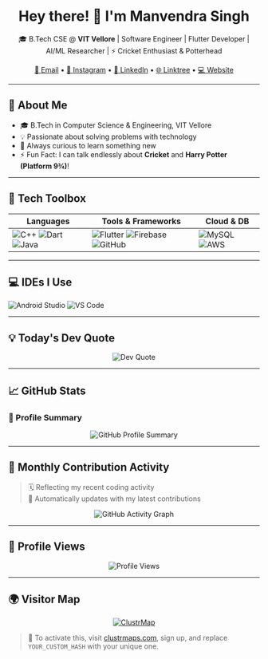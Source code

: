 <h1 align="center">Hey there! 👋 I'm Manvendra Singh</h1>

<p align="center">
  🎓 B.Tech CSE @ <strong>VIT Vellore</strong> | Software Engineer | Flutter Developer | AI/ML Researcher | ⚡ Cricket Enthusiast & Potterhead
</p>

<p align="center">
  <a href="mailto:m.s.jaunpur@gmail.com">📧 Email</a> •
  <a href="https://instagram.com/manvendrasingh09">📸 Instagram</a> •
  <a href="https://linkedin.com/in/manvendrasingh09">💼 LinkedIn</a> •
  <a href="https://linktr.ee/manvendrasingh09">🌐 Linktree</a> •
  <a href="https://manvendrasingh.dev">💻 Website</a>
</p>

---

## 🚀 About Me

- 🎓 B.Tech in Computer Science & Engineering, VIT Vellore  
- 💡 Passionate about solving problems with technology  
- 🧠 Always curious to learn something new  
- ⚡ Fun Fact: I can talk endlessly about **Cricket** and **Harry Potter (Platform 9¾)**!

---

## 🧰 Tech Toolbox

| Languages | Tools & Frameworks | Cloud & DB |
|----------|-------------------|------------|
| ![C++](https://img.shields.io/badge/C++-00599C?style=for-the-badge&logo=c%2B%2B&logoColor=white) ![Dart](https://img.shields.io/badge/Dart-0175C2?style=for-the-badge&logo=dart&logoColor=white) ![Java](https://img.shields.io/badge/Java-007396?style=for-the-badge&logo=java&logoColor=white) | ![Flutter](https://img.shields.io/badge/Flutter-02569B?style=for-the-badge&logo=flutter&logoColor=white) ![Firebase](https://img.shields.io/badge/Firebase-FFCA28?style=for-the-badge&logo=firebase&logoColor=black) ![GitHub](https://img.shields.io/badge/GitHub-181717?style=for-the-badge&logo=github&logoColor=white) | ![MySQL](https://img.shields.io/badge/MySQL-00f?style=for-the-badge&logo=mysql&logoColor=white) ![AWS](https://img.shields.io/badge/AWS-FF9900?style=for-the-badge&logo=amazonaws&logoColor=white) |

---

## 💻 IDEs I Use

![Android Studio](https://img.shields.io/badge/Android_Studio-3DDC84?style=for-the-badge&logo=android-studio&logoColor=white)
![VS Code](https://img.shields.io/badge/VS_Code-0078D4?style=for-the-badge&logo=visual-studio-code&logoColor=white)

---

## 💡 Today's Dev Quote
<p align="center">
  <img src="https://quotes-github-readme.vercel.app/api?type=horizontal&theme=dark" alt="Dev Quote" />
</p>

---

## 📈 GitHub Stats

### 🧠 Profile Summary
<p align="center">
  <img src="https://github-profile-summary-cards.vercel.app/api/cards/profile-details?username=manvendrasingh09&theme=github_dark" alt="GitHub Profile Summary" />
</p>

---

## 📆 Monthly Contribution Activity

> 🗓️ Reflecting my recent coding activity  
> 🔁 Automatically updates with my latest contributions

<p align="center">
  <img src="https://github-readme-activity-graph.vercel.app/graph?username=manvendrasingh09&theme=react-dark&hide_border=true&area=true&custom_title=My%20GitHub%20Activity%20in%20May%202025" alt="GitHub Activity Graph" />
</p>

---

## 🧮 Profile Views
<p align="center">
  <img src="https://komarev.com/ghpvc/?username=manvendrasingh09&label=Profile%20Views&color=0e75b6&style=flat" alt="Profile Views" />
</p>

---

## 🌍 Visitor Map
<p align="center">
  <a href="https://clustrmaps.com/site/1xyz123" title="Visitor Map">
    <img src="https://www.clustrmaps.com/map_v2.png?d=YOUR_CUSTOM_HASH&cl=ffffff&w=a" alt="ClustrMap" />
  </a>
</p>

> 🧭 To activate this, visit [clustrmaps.com](https://clustrmaps.com), sign up, and replace `YOUR_CUSTOM_HASH` with your unique one.

